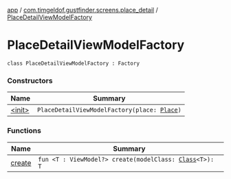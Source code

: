 [app](../../index.md) / [com.timgeldof.gustfinder.screens.place_detail](../index.md) / [PlaceDetailViewModelFactory](./index.md)

# PlaceDetailViewModelFactory

`class PlaceDetailViewModelFactory : Factory`

### Constructors

| Name | Summary |
|---|---|
| [&lt;init&gt;](-init-.md) | `PlaceDetailViewModelFactory(place: `[`Place`](../../com.timgeldof.gustfinder.database/-place/index.md)`)` |

### Functions

| Name | Summary |
|---|---|
| [create](create.md) | `fun <T : ViewModel?> create(modelClass: `[`Class`](https://docs.oracle.com/javase/6/docs/api/java/lang/Class.html)`<T>): T` |
